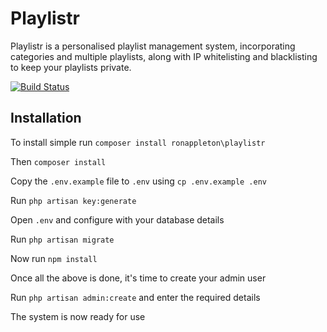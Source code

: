 # Playlistr

Playlistr is a personalised playlist management system, incorporating categories and multiple playlists, along with IP whitelisting and blacklisting to keep your playlists private.

[![Build Status](https://travis-ci.org/ronappleton/playlistr.svg?branch=master)](https://travis-ci.org/ronappleton/playlistr)

## Installation

To install simple run `composer install ronappleton\playlistr`

Then `composer install`

Copy the `.env.example` file to `.env` using `cp .env.example .env`

Run `php artisan key:generate`

Open `.env` and configure with your database details

Run `php artisan migrate`

Now run `npm install`

Once all the above is done, it's time to create your admin user

Run `php artisan admin:create` and enter the required details

The system is now ready for use
